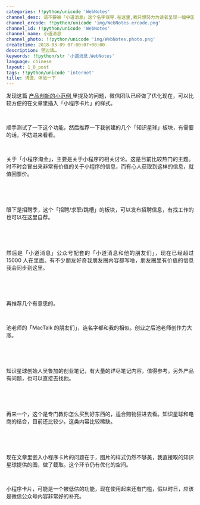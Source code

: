 ```yaml
---
categories: !!python/unicode 'WebNotes'
channel_desc: 请不要被「小道消息」这个名字误导.在这里,我只想努力为读者呈现一幅中国互联网的清明上河图.
channel_ercode: !!python/unicode 'img/WebNotes.ercode.png'
channel_id: !!python/unicode 'WebNotes'
channel_name: 小道消息
channel_photo: !!python/unicode 'img/WebNotes.photo.png'
createtime: 2018-03-09 07:00:07+00:00
description: 里边请…
keywords: !!python/str '小道消息,WebNotes'
language: chinese
layout: 1_0_post
tags: !!python/unicode 'internet'
title: 请进，体验一下
---
```

<div class="rich_media_content" id="js_content">
<p style="text-align: justify;">
         发现这篇
         <a href="http://mp.weixin.qq.com/s?__biz=MjM5ODIyMTE0MA==&amp;mid=2650970668&amp;idx=1&amp;sn=0d32fc28edc468f217179b7d4241f59b&amp;chksm=bd383e178a4fb701923872d74a9097e82f3c916efba17c5da89cfc4c247822da8d33316054e8&amp;scene=21#wechat_redirect" target="_blank">
          产品创新的小范例
         </a>
         里提及的问题，微信团队已经做了优化现在，可以比较方便的在文章里插入「小程序卡片」的样式。
        </p>
<p>
<br/>
</p>
<p style="text-align: justify;">
         顺手测试了一下这个功能，然后推荐一下我创建的几个「知识星球」板块，有需要的话，不妨进来看看。
        </p>
<p>
<br/>
</p>
<p style="text-align: justify;">
         关于「小程序淘金」，主要是关于小程序的相关讨论。这是目前比较热门的主题。时不时会冒出来非常有价值的关于小程序的信息，而有心人获取到这样的信息，就值回票价。
        </p>
<p>
<br/>
</p>
<p>
<mp-miniprogram class="miniprogram_element" data-miniprogram-appid="wx4f706964b979122a" data-miniprogram-avatar="http://mmbiz.qpic.cn/mmbiz_png/kialtkOXGKS7D9hZrmO2jzDqryXXTAlhxSpnrKnHGV65KXzicibOppaPic4dCRxftvabB8Iqswo3OuQEDSxE7NicXBg/0?wx_fmt=png" data-miniprogram-imageurl="http://mmbiz.qpic.cn/mmbiz_jpg/ow5rEn8QGlEIZ7w3Q4hkId1a3Q7eBZbvrr60MkiafH0c9xYCKHETtiaECLfpVFyVxbWdfWAVjWr7oE7lRacz4qMg/0?wx_fmt=jpeg" data-miniprogram-nickname="知识星球" data-miniprogram-path="pages/topics/topics?group_id=158811245222" data-miniprogram-title="小程序淘金">
</mp-miniprogram>
</p>
<p>
<br/>
</p>
<p style="text-align: justify;">
         眼下是招聘季，这个「招聘/求职/跳槽」的板块，可以发布招聘信息，有找工作的也可以在这里自荐。
        </p>
<p>
<br/>
</p>
<p>
<mp-miniprogram class="miniprogram_element" data-miniprogram-appid="wx4f706964b979122a" data-miniprogram-avatar="http://mmbiz.qpic.cn/mmbiz_png/kialtkOXGKS7D9hZrmO2jzDqryXXTAlhxSpnrKnHGV65KXzicibOppaPic4dCRxftvabB8Iqswo3OuQEDSxE7NicXBg/0?wx_fmt=png" data-miniprogram-imageurl="http://mmbiz.qpic.cn/mmbiz_jpg/ow5rEn8QGlEIZ7w3Q4hkId1a3Q7eBZbvdPFPP0HRcKthPBzuWJKktTZrZF73ibPnMABT8x3EBqxS74Wibibcbw6WQ/0?wx_fmt=jpeg" data-miniprogram-nickname="知识星球" data-miniprogram-path="pages/topics/topics?group_id=881181118852" data-miniprogram-title="招聘/求职/跳槽，看下这里">
</mp-miniprogram>
</p>
<p>
<br/>
</p>
<p style="text-align: justify;">
         然后是「小道消息」公众号配套的「小道消息和他的朋友们」，现在已经超过 15000 人在里面。有不少朋友好奇我朋友圈内容都写啥，朋友圈里有价值的信息我会同步到这里。
        </p>
<p>
<br/>
</p>
<p>
<mp-miniprogram class="miniprogram_element" data-miniprogram-appid="wx4f706964b979122a" data-miniprogram-avatar="http://mmbiz.qpic.cn/mmbiz_png/kialtkOXGKS7D9hZrmO2jzDqryXXTAlhxSpnrKnHGV65KXzicibOppaPic4dCRxftvabB8Iqswo3OuQEDSxE7NicXBg/0?wx_fmt=png" data-miniprogram-imageurl="http://mmbiz.qpic.cn/mmbiz_jpg/ow5rEn8QGlEIZ7w3Q4hkId1a3Q7eBZbvaddmKZAuv16zwlianjhcoPWZSDUlc1wIMec8og2a3Yost74qqOdVUyA/0?wx_fmt=jpeg" data-miniprogram-nickname="知识星球" data-miniprogram-path="pages/topics/topics?group_id=728151117" data-miniprogram-title="小道消息和他的朋友们">
</mp-miniprogram>
</p>
<p>
<br/>
</p>
<p>
         再推荐几个有意思的。
        </p>
<p>
<br/>
</p>
<p>
         池老师的「MacTalk 的朋友们」，连名字都和我的相似。创业之后池老师创作力大涨。
        </p>
<p>
<br/>
</p>
<p>
<mp-miniprogram class="miniprogram_element" data-miniprogram-appid="wx4f706964b979122a" data-miniprogram-avatar="http://mmbiz.qpic.cn/mmbiz_png/kialtkOXGKS7D9hZrmO2jzDqryXXTAlhxSpnrKnHGV65KXzicibOppaPic4dCRxftvabB8Iqswo3OuQEDSxE7NicXBg/0?wx_fmt=png" data-miniprogram-imageurl="http://mmbiz.qpic.cn/mmbiz_jpg/ow5rEn8QGlEIZ7w3Q4hkId1a3Q7eBZbv05qa9R2OlAiaMgHIicvaNZO4Fw7h9gTia2mOdicm5AyaajbtstY3YbgDyw/0?wx_fmt=jpeg" data-miniprogram-nickname="知识星球" data-miniprogram-path="pages/topics/topics?group_id=721455121" data-miniprogram-title="MacTalk 的朋友们">
</mp-miniprogram>
</p>
<p>
<br/>
</p>
<p>
         知识星球创始人吴鲁加的创业笔记，有大量的详尽笔记内容，值得参考。另外产品有问题，也可以直接去找他。
        </p>
<p>
<br/>
</p>
<p>
<mp-miniprogram class="miniprogram_element" data-miniprogram-appid="wx4f706964b979122a" data-miniprogram-avatar="http://mmbiz.qpic.cn/mmbiz_png/kialtkOXGKS7D9hZrmO2jzDqryXXTAlhxSpnrKnHGV65KXzicibOppaPic4dCRxftvabB8Iqswo3OuQEDSxE7NicXBg/0?wx_fmt=png" data-miniprogram-imageurl="http://mmbiz.qpic.cn/mmbiz_jpg/ow5rEn8QGlEIZ7w3Q4hkId1a3Q7eBZbv3YZvxv5GFkH4KOjOGIJx4OZ8nFgVXSymqOq2EYpON9Mwr3e7mbYIzw/0?wx_fmt=jpeg" data-miniprogram-nickname="知识星球" data-miniprogram-path="pages/topics/topics?group_id=511244584" data-miniprogram-title="吴鲁加的创业笔记">
</mp-miniprogram>
</p>
<p>
<br/>
</p>
<p>
         再来一个，这个是专门教你怎么买到好东西的，适合购物狂进去看。知识星球和电商的结合，目前还比较少。这类内容比较稀缺。
        </p>
<p>
<br/>
</p>
<p>
<mp-miniprogram class="miniprogram_element" data-miniprogram-appid="wx4f706964b979122a" data-miniprogram-avatar="http://mmbiz.qpic.cn/mmbiz_png/kialtkOXGKS7D9hZrmO2jzDqryXXTAlhxSpnrKnHGV65KXzicibOppaPic4dCRxftvabB8Iqswo3OuQEDSxE7NicXBg/0?wx_fmt=png" data-miniprogram-imageurl="http://mmbiz.qpic.cn/mmbiz_jpg/ow5rEn8QGlEIZ7w3Q4hkId1a3Q7eBZbvhEWcGf3jhF0FSDz42NNfZC2DJapzSicIVS1pS07DdswzIkumQvjFE1Q/0?wx_fmt=jpeg" data-miniprogram-nickname="知识星球" data-miniprogram-path="pages/topics/topics?group_id=142428482812" data-miniprogram-title="我滴妈呀">
</mp-miniprogram>
</p>
<p>
<br/>
</p>
<p style="text-align: justify;">
         现在文章里嵌入小程序卡片的问题在于，图片的样式仍然不够美，我直接取的知识星球提供的图，做了截取。这个环节仍有优化的空间。
        </p>
<p>
<br/>
</p>
<p style="text-align: justify;">
         小程序卡片，可能是一个被低估的功能，现在使用起来还有门槛，假以时日，应该是微信公众号内容非常好的补充。
        </p>
<p>
<br/>
</p>
</div>